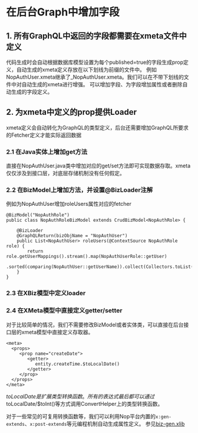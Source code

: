 # 在后台Graph中增加字段

## 1. 所有GraphQL中返回的字段都需要在xmeta文件中定义
代码生成时会自动根据数据库模型设置为每个published=true的字段生成prop定义，自动生成的xmeta定义存放在以下划线为前缀的文件中。
例如 NopAuthUser.xmeta继承了_NopAuthUser.xmeta。我们可以在不带下划线的文件中对自动生成的xmeta进行增强。
可以增加字段、为字段增加属性或者删除自动生成的字段定义。

## 2. 为xmeta中定义的prop提供Loader
xmeta定义会自动转化为GraphQL的类型定义，后台还需要增加GraphQL所要求的Fetcher定义才能实际返回数据

### 2.1 在Java实体上增加get方法
直接在NopAuthUser.java类中增加对应的get/set方法即可实现数据存取。xmeta仅仅涉及到接口层，对底层存储机制没有任何假定。

### 2.2 在BizModel上增加方法，并设置@BizLoader注解
例如为NopAuthUser增加roleUsers属性对应的fetcher

````
@BizModel("NopAuthRole")
public class NopAuthRoleBizModel extends CrudBizModel<NopAuthRole> {

    @BizLoader
    @GraphQLReturn(bizObjName = "NopAuthUser")
    public List<NopAuthUser> roleUsers(@ContextSource NopAuthRole role) {
        return role.getUserMappings().stream().map(NopAuthUserRole::getUser)
                .sorted(comparing(NopAuthUser::getUserName)).collect(Collectors.toList());
    }
}   
````

### 2.3 在XBiz模型中定义loader

### 2.4 在XMeta模型中直接定义getter/setter
对于比较简单的情况，我们不需要修改BizModel或者实体类，可以直接在后台接口层的xmeta模型中直接定义存取器。

````
<meta>
  <props>
     <prop name="createDate">
        <getter>
           entity.createTime.$toLocalDate()
        </getter>
     </prop>
  </props>
</meta>
````

$toLocalDate是扩展类型转换函数。所有的表达式最后都可以通过$toLocalDate/$toInt()等方式调用ConvertHelper上的类型转换函数。

对于一些常见的可复用转换函数等，我们可以利用Nop平台内置的`x:gen-extends`、`x:post-extends`等元编程机制自动生成属性定义。
参见[biz-gen.xlib](https://gitee.com/canonical-entropy/nop-entropy/blob/master/nop-xlang/src/main/resources/_vfs/nop/core/xlib/biz-gen.xlib)


